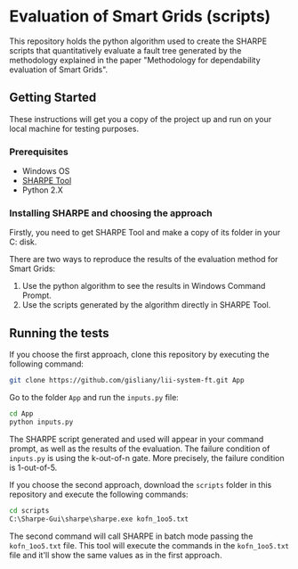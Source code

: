 # Evaluation of Smart Grids (scripts)

This repository holds the python algorithm used to create the SHARPE scripts that quantitatively evaluate a fault tree generated by the methodology explained in the paper "Methodology for dependability evaluation of Smart Grids".

## Getting Started

These instructions will get you a copy of the project up and run on your local machine for testing purposes.

### Prerequisites

* Windows OS
* [SHARPE Tool](https://sharpe.pratt.duke.edu/)
* Python 2.X

### Installing SHARPE and choosing the approach

Firstly, you need to get SHARPE Tool and make a copy of its folder in your C: disk.

There are two ways to reproduce the results of the evaluation method for Smart Grids:

1. Use the python algorithm to see the results in Windows Command Prompt.
2. Use the scripts generated by the algorithm directly in SHARPE Tool.

## Running the tests

If you choose the first approach, clone this repository by executing the following command:

```bash
git clone https://github.com/gisliany/lii-system-ft.git App
```

Go to the folder `App` and run the `inputs.py` file:

```bash
cd App
python inputs.py
```

The SHARPE script generated and used will appear in your command prompt, as well as the results of the evaluation. The failure condition of `inputs.py` is using the k-out-of-n gate. More precisely, the failure condition is 1-out-of-5.

If you choose the second approach, download the `scripts` folder in this repository and execute the following commands:

```bash
cd scripts
C:\Sharpe-Gui\sharpe\sharpe.exe kofn_1oo5.txt
```

The second command will call SHARPE in batch mode passing the `kofn_1oo5.txt` file. This tool will execute the commands in the `kofn_1oo5.txt` file and it'll show the same values as in the first approach.
